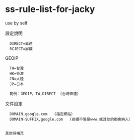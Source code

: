 # ss-rule-list-for-jacky

use by self

設定說明

      DIRECT=直連
      RCJECT=屏蔽

GEOIP

      TW=台灣
      HK=香港
      CN=大陸
      JP=日本

      範例：GEOIP，TW,DIRECT  (台灣直連）

文件設定


      DOMAIN,google.com   (指定網站）
      DOMAIN-SUFFIX,google.com   (前綴不管是www.或其他的都會納入）


    其他待補充
    